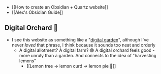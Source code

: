 - [[How to create an Obsidian + Quartz website]]
- [[Alex's Obsidian Guide]]
## Digital Orchard 🌳
- I see this website as something like a "[digital garden](https://joelhooks.com/digital-garden)", although I've never *loved* that phrase, I think because it sounds too neat and orderly
	- A digital allotment? A digital farm? 😅 A digital orchard feels good - more unruly than a garden. And connects to the idea of "harvesting lemons" 
		- [[Lemon tree → lemon curd → lemon pie 🍋]]
